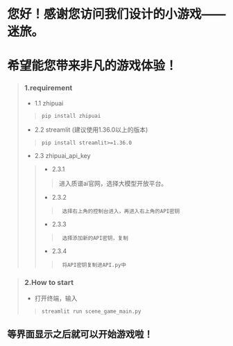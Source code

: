 # 您好！感谢您访问我们设计的小游戏——迷旅。
#   希望能您带来非凡的游戏体验！

>### 1.requirement
>*   1.1 zhipuai
>   >   `pip install zhipuai`
>*  2.2 streamlit (建议使用1.36.0以上的版本)
>   >   `pip install streamlit>=1.36.0`
>*  2.3 zhipuai_api_key
>   >   * 2.3.1
>    >    >    进入质谱ai官网，选择大模型开放平台。
>    >    * 2.3.2
>    >    >      选择右上角的控制台进入，再进入右上角的API密钥
>   >   * 2.3.3
>    >    >      选择添加新的API密钥，复制
>   >   * 2.3.4
>    >    >      将API密钥复制进API.py中

>### 2.How to start 
>*   打开终端，输入
>   >   `streamlit run scene_game_main.py`

## 等界面显示之后就可以开始游戏啦！
